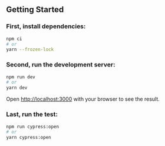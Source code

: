 ## Getting Started

### First, install dependencies:

```bash
npm ci
# or
yarn --frozen-lock
```

### Second, run the development server:

```bash
npm run dev
# or
yarn dev
```

Open [http://localhost:3000](http://localhost:3000) with your browser to see the result.

### Last, run the test:

```bash
npm run cypress:open
# or
yarn cypress:open
```
